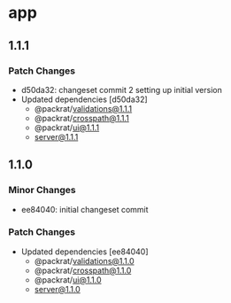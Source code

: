 # app

## 1.1.1

### Patch Changes

- d50da32: changeset commit 2 setting up initial version
- Updated dependencies [d50da32]
  - @packrat/validations@1.1.1
  - @packrat/crosspath@1.1.1
  - @packrat/ui@1.1.1
  - server@1.1.1

## 1.1.0

### Minor Changes

- ee84040: initial changeset commit

### Patch Changes

- Updated dependencies [ee84040]
  - @packrat/validations@1.1.0
  - @packrat/crosspath@1.1.0
  - @packrat/ui@1.1.0
  - server@1.1.0
